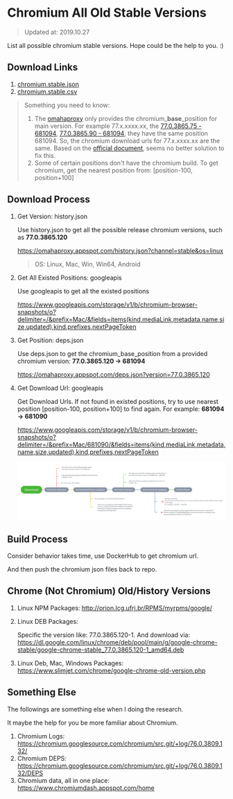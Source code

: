 Chromium All Old Stable Versions
====================

> Updated at: 2019.10.27

List all possible chromium stable versions. Hope could be the help to you. :)

## Download Links

1. [chromium.stable.json](https://raw.githubusercontent.com/Bugazelle/chromium-all-old-stable-versions/master/chromium.stable.json)
2. [chromium.stable.csv](https://raw.githubusercontent.com/Bugazelle/chromium-all-old-stable-versions/master/chromium.stable.csv)

> Something you need to know: 
> 1. The [omahaproxy](https://omahaproxy.appspot.com/) only provides the chromium_**base**_position for main version. 
>    For example 77.x.xxxx.xx, the [77.0.3865.75 - 681094](https://omahaproxy.appspot.com/deps.json?version=77.0.3865.90), [77.0.3865.90 - 681094](https://omahaproxy.appspot.com/deps.json?version=77.0.3865.90), they have the same position 681094.
>    So, the chromium download urls for 77.x.xxxx.xx are the same.
>    Based on the [official document](https://www.chromium.org/getting-involved/download-chromium), seems no better solution to fix this.
> 2. Some of certain positions don't have the chromium build. To get chromium, get the nearest position from: [position-100, position+100]

## Download Process

1. Get Version: history.json

   Use history.json to get all the possible release chromium versions, such as **77.0.3865.120**

   https://omahaproxy.appspot.com/history.json?channel=stable&os=linux

   > OS: Linux, Mac, Win, Win64, Android
   
2. Get All Existed Positions: googleapis

   Use googleapis to get all the existed positions
   
   https://www.googleapis.com/storage/v1/b/chromium-browser-snapshots/o?delimiter=/&prefix=Mac/&fields=items(kind,mediaLink,metadata,name,size,updated),kind,prefixes,nextPageToken

3. Get Position: deps.json

   Use deps.json to get the chromium_base_position from a provided chromium version: **77.0.3865.120 -> 681094**

   https://omahaproxy.appspot.com/deps.json?version=77.0.3865.120

4. Get Download Url: googleapis

   Get Download Urls. If not found in existed positions, try to use nearest position [position-100, position+100] to find again.
   For example: **681094 -> 681090**

   https://www.googleapis.com/storage/v1/b/chromium-browser-snapshots/o?delimiter=/&prefix=Mac/681090/&fields=items(kind,mediaLink,metadata,name,size,updated),kind,prefixes,nextPageToken

   ![DownloadProcess](src/DownloadProcess.png)

## Build Process

Consider behavior takes time, use DockerHub to get chromium url.

And then push the chromium json files back to repo.

## Chrome (Not Chromium) Old/History Versions

1. Linux NPM Packages: http://orion.lcg.ufrj.br/RPMS/myrpms/google/

2. Linux DEB Packages: 

   Specific the version like: 77.0.3865.120-1. And download via: https://dl.google.com/linux/chrome/deb/pool/main/g/google-chrome-stable/google-chrome-stable_77.0.3865.120-1_amd64.deb

3. Linux Deb, Mac, Windows Packages: https://www.slimjet.com/chrome/google-chrome-old-version.php

## Something Else

The followings are something else when I doing the research.

It maybe the help for you be more familiar about Chromium.

1. Chromium Logs: https://chromium.googlesource.com/chromium/src.git/+log/76.0.3809.132/
2. Chromium DEPS: https://chromium.googlesource.com/chromium/src.git/+log/76.0.3809.132/DEPS
3. Chromium data, all in one place: https://www.chromiumdash.appspot.com/home
